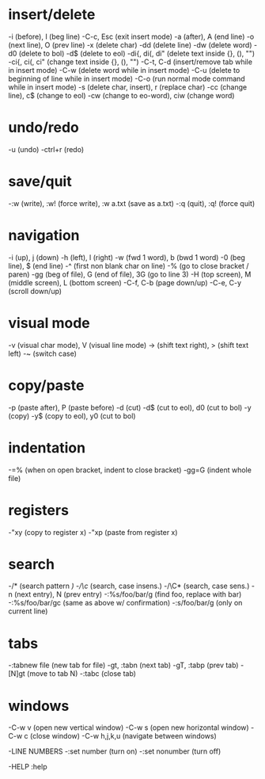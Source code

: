 # insert/delete
-i (before), I (beg line)
-C-c, Esc (exit insert mode)
-a (after), A (end line)
-o (next line), O (prev line)
-x (delete char)
-dd (delete line)
-dw (delete word)
-d0 (delete to bol)
-d$ (delete to eol)
-di{, di(, di" (delete text inside {}, (), "")
-ci{, ci(, ci" (change text inside {}, (), "")
-C-t, C-d (insert/remove tab while in insert mode)
-C-w (delete word while in insert mode)
-C-u (delete to beginning of line while in insert mode)
-C-o (run normal mode command while in insert mode)
-s (delete char, insert), r (replace char)
-cc (change line), c$ (change to eol)
-cw (change to eo-word), ciw (change word)

# undo/redo
-u (undo)
-ctrl+r (redo)

# save/quit
-:w (write), :w! (force write), :w a.txt (save as a.txt)
-:q (quit), :q! (force quit)

# navigation
-i (up), j (down)
-h (left), l (right)
-w (fwd 1 word), b (bwd 1 word)
-0 (beg line), $ (end line)
-^ (first non blank char on line)
-% (go to close bracket / paren)
-gg (beg of file), G (end of file), 3G (go to line 3)
-H (top screen), M (middle screen), L (bottom screen)
-C-f, C-b (page down/up)
-C-e, C-y (scroll down/up)

# visual mode
-v (visual char mode), V (visual line mode)
-> (shift text right), > (shift text left)
-~ (switch case)

# copy/paste
-p (paste after), P (paste before)
-d (cut)
-d$ (cut to eol), d0 (cut to bol)
-y (copy)
-y$ (copy to eol), y0 (cut to bol)

# indentation
-=% (when on open bracket, indent to close bracket)
-gg=G (indent whole file)

# registers
-"xy (copy to register x)
-"xp (paste from register x)

# search
-/* (search pattern *)
-/\c* (search, case insens.)
-/\C* (search, case sens.)
-n (next entry), N (prev entry)
-:%s/foo/bar/g (find foo, replace with bar)
-:%s/foo/bar/gc (same as above w/ confirmation)
-:s/foo/bar/g (only on current line)

# tabs
-:tabnew file (new tab for file)
-gt, :tabn (next tab)
-gT, :tabp (prev tab)
-[N]gt (move to tab N)
-:tabc (close tab)

# windows
-C-w v (open new vertical window)
-C-w s (open new horizontal window)
-C-w c (close window)
-C-w h,j,k,u (navigate between windows)

-LINE NUMBERS
-:set number (turn on)
-:set nonumber (turn off)

-HELP
:help
